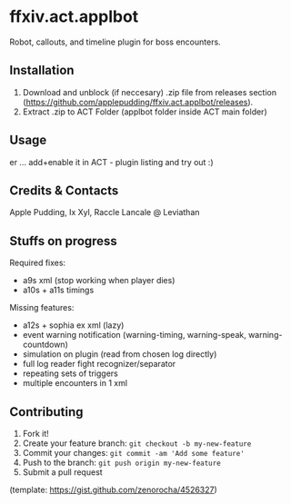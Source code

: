 # ffxiv.act.applbot
Robot, callouts, and timeline plugin for boss encounters.

## Installation
1. Download and unblock (if neccesary) .zip file from releases section (https://github.com/applepudding/ffxiv.act.applbot/releases).
2. Extract .zip to ACT Folder (applbot folder inside ACT main folder)

## Usage
er ... add+enable it in ACT - plugin listing and try out :) 

## Credits & Contacts
Apple Pudding, Ix Xyl, Raccle Lancale @ Leviathan

## Stuffs on progress
Required fixes:
- a9s xml (stop working when player dies)
- a10s + a11s timings

Missing features:
- a12s + sophia ex xml (lazy)
- event warning notification (warning-timing, warning-speak, warning-countdown)
- simulation on plugin (read from chosen log directly)
- full log reader fight recognizer/separator
- repeating sets of triggers
- multiple encounters in 1 xml

## Contributing 
1. Fork it!
2. Create your feature branch: `git checkout -b my-new-feature`
3. Commit your changes: `git commit -am 'Add some feature'`
4. Push to the branch: `git push origin my-new-feature`
5. Submit a pull request

(template: https://gist.github.com/zenorocha/4526327)